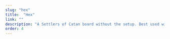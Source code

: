 ```yaml
---
slug: "hex"
title:  "Hex"
link: ""
description: "A Settlers of Catan board without the setup. Best used with a projector mounted straight down. Also included is a little set of dice that rolls & highlights the currently rolled tiles. It may not seem like webwork, but is built with Vue & uses SVGs for the graphics."
order: 4
---
```

